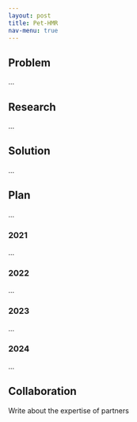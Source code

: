 ```yaml
---
layout: post
title: Pet-HMR
nav-menu: true
---
```


## Problem
...
## Research
...
## Solution
...
## Plan
...
### 2021
...
### 2022
...
### 2023
...
### 2024
...
## Collaboration 
Write about the expertise of partners